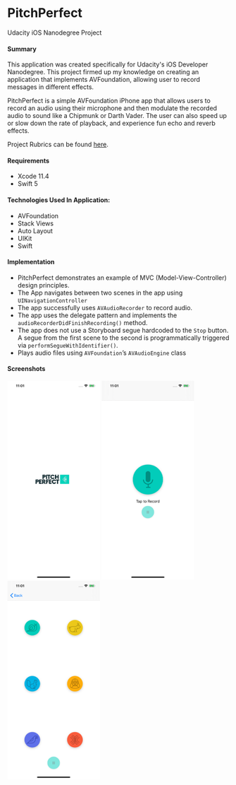 # PitchPerfect
Udacity iOS Nanodegree Project

#### Summary 
This application was created specifically for Udacity's iOS Developer Nanodegree. This project firmed up my knowledge on creating an application that implements AVFoundation, allowing user to record messages in different effects.

PitchPerfect is a simple AVFoundation iPhone app that allows users to record an audio using their microphone and then modulate the recorded audio to sound like a Chipmunk or Darth Vader. The user can also speed up or slow down the rate of playback, and experience fun echo and reverb effects.

Project Rubrics can be found [here](https://review.udacity.com/#!/rubrics/19/view).

#### Requirements
- Xcode 11.4
- Swift 5

#### Technologies Used In Application:
- AVFoundation
- Stack Views
- Auto Layout
- UIKit
- Swift

#### Implementation
- PitchPerfect demonstrates an example of MVC (Model-View-Controller) design principles.
- The App navigates between two scenes in the app using `UINavigationController`
- The app successfully uses `AVAudioRecorder` to record audio.
- The app uses the delegate pattern and implements the `audioRecorderDidFinishRecording()` method.
- The app does not use a Storyboard segue hardcoded to the `Stop` button. A segue from the first scene to the second is programmatically triggered via `performSegueWithIdentifier()`.
- Plays audio files using `AVFoundation`’s `AVAudioEngine` class

#### Screenshots
<img src="https://raw.githubusercontent.com/anmolraibhandare/PitchPerfect/master/AppScreenshots/Launchscreen.png" width="210 " height="450"> <img src="https://raw.githubusercontent.com/anmolraibhandare/PitchPerfect/master/AppScreenshots/HomeScreen.png" width="210 " height="450"> <img src="https://raw.githubusercontent.com/anmolraibhandare/PitchPerfect/master/AppScreenshots/Playbackscreen.png" width="210 " height="450">
